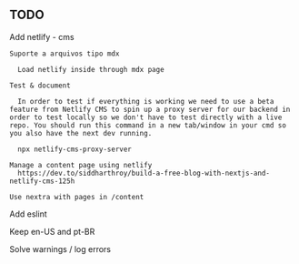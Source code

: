 

## TODO


  Add netlify - cms

    Suporte a arquivos tipo mdx
  
      Load netlify inside through mdx page
  
    Test & document

      In order to test if everything is working we need to use a beta feature from Netlify CMS to spin up a proxy server for our backend in order to test locally so we don't have to test directly with a live repo. You should run this command in a new tab/window in your cmd so you also have the next dev running.
      
      npx netlify-cms-proxy-server
  
    Manage a content page using netlify
      https://dev.to/siddharthroy/build-a-free-blog-with-nextjs-and-netlify-cms-125h

    Use nextra with pages in /content
  
  Add eslint

  Keep en-US and pt-BR

  Solve warnings / log errors